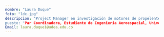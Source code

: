 ```yaml
---
nombre: "Laura Duque"
foto: "ldc.jpg"
descripcion: "Project Manager en investigación de motores de propelente sólido
puesto: "Par Coordinadora, Estudiante de Ingeniería Aeroespacial, Universidad de Antioquia."
Email: laura.duque1@udea.edu.co 
---
```

